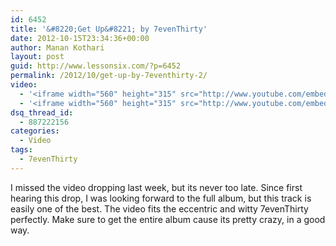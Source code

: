 ```yaml
---
id: 6452
title: '&#8220;Get Up&#8221; by 7evenThirty'
date: 2012-10-15T23:34:36+00:00
author: Manan Kothari
layout: post
guid: http://www.lessonsix.com/?p=6452
permalink: /2012/10/get-up-by-7eventhirty-2/
video:
  - '<iframe width="560" height="315" src="http://www.youtube.com/embed/7CWnnEHEzpE" frameborder="0" allowfullscreen></iframe>'
  - '<iframe width="560" height="315" src="http://www.youtube.com/embed/7CWnnEHEzpE" frameborder="0" allowfullscreen></iframe>'
dsq_thread_id:
  - 887222156
categories:
  - Video
tags:
  - 7evenThirty
---
```

I missed the video dropping last week, but its never too late. Since first hearing this drop, I was looking forward to the full album, but this track is easily one of the best. The video fits the eccentric and witty 7evenThirty perfectly. Make sure to get the entire album cause its pretty crazy, in a good way.